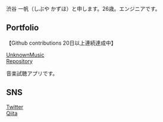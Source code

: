 渋谷 一帆（しぶや かずほ）と申します。26歳。エンジニアです。

## Portfolio
【Github contributions 20日以上連続達成中】

[UnknownMusic](https://www.unknownmusic.net/)  
[Repository](https://github.com/Kazuho-Shibuya/unknownmusic)

音楽試聴アプリです。  

## SNS
[Twitter](https://twitter.com/kazuho_web)  
[Qiita](https://qiita.com/studyitpc)
